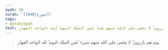 ```yaml
---
ayah: 16
surah: '[[040|سورة]]'
tags:
- quran/ayah
text: يوم هم بارزون ۖ لا يخفى على الله منهم شيء ۚ لمن الملك اليوم ۖ لله الواحد القهار
---
```

> يوم هم بارزون ۖ لا يخفى على الله منهم شيء ۚ لمن الملك اليوم ۖ لله الواحد القهار
